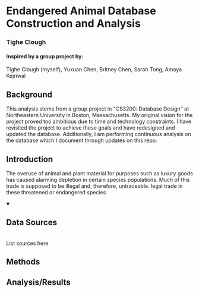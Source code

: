# Endangered Animal Database Construction and Analysis
### Tighe Clough

#### Inspired by a group project by:
Tighe Clough (myself), Yuxuan Chen, Britney Chen, Sarah Tong, Amaya Kejriwal

## Background

This analysis stems from a group project in "CS3200: Database Design" at Northeastern University in Boston, Massachusetts. My original vision for the project proved too ambitious due to time and technology constraints. I have revisited the project to achieve these goals and have redesigned and updated the database. Additionally, I am performing continuous analysis on the database which I document through updates on this repo.

## Introduction

The overuse of animal and plant material for purposes such as luxury goods has caused alarming depletion in certain species populations. Much of this trade is supposed to be illegal and, therefore, untraceable. legal trade in these threatened or endangered species


<details open>
<summary>

## Data Sources

</summary>

<br>
List sources here
</details>

## Methods

## Analysis/Results
